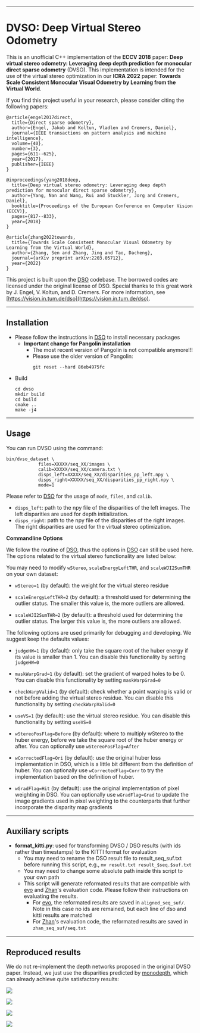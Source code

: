 
------
# DVSO: Deep Virtual Stereo Odometry 

This is an unofficial C++ implementation of the **ECCV 2018** paper: **Deep virtual stereo odometry: Leveraging deep depth prediction for monocular direct sparse odometry** (DVSO). This implementation is intended for the use of the virtual stereo optimization in our **ICRA 2022** paper: **Towards Scale Consistent Monocular Visual Odometry by Learning from the Virtual World**. 

If you find this project useful in your research, please consider citing the following papers:
```
@article{engel2017direct,
  title={Direct sparse odometry},
  author={Engel, Jakob and Koltun, Vladlen and Cremers, Daniel},
  journal={IEEE transactions on pattern analysis and machine intelligence},
  volume={40},
  number={3},
  pages={611--625},
  year={2017},
  publisher={IEEE}
}

@inproceedings{yang2018deep,
  title={Deep virtual stereo odometry: Leveraging deep depth prediction for monocular direct sparse odometry},
  author={Yang, Nan and Wang, Rui and Stuckler, Jorg and Cremers, Daniel},
  booktitle={Proceedings of the European Conference on Computer Vision (ECCV)},
  pages={817--833},
  year={2018}
}

@article{zhang2022towards,
  title={Towards Scale Consistent Monocular Visual Odometry by Learning from the Virtual World},
  author={Zhang, Sen and Zhang, Jing and Tao, Dacheng},
  journal={arXiv preprint arXiv:2203.05712},
  year={2022}
}
```


This project is built upon the [DSO](https://github.com/JakobEngel/dso) codebase. The borrowed codes are licensed under the original license of DSO. Special thanks to this great work by J. Engel, V. Koltun, and D. Cremers. For more information, see
[https://vision.in.tum.de/dso](https://vision.in.tum.de/dso).

---
## Installation

* Please follow the instructions in [DSO](https://github.com/JakobEngel/dso) to install necessary packages
    * **Important change for Pangolin installation**
        * The most recent version of Pangolin is not compatible anymore!!!
        * Please use the older version of Pangolin: 
            ```
            git reset --hard 86eb4975fc
            ```
* Build 
    ```
    cd dvso
    mkdir build
    cd build
    cmake ..
    make -j4
    ```

------
## Usage
You can run DVSO using the command:
```
bin/dvso_dataset \
			files=XXXXX/seq_XX/images \
            calib=XXXXX/seq_XX/camera.txt \
            disps_left=XXXXX/seq_XX/disparities_pp_left.npy \
            disps_right=XXXXX/seq_XX/disparities_pp_right.npy \
            mode=1
```
Please refer to [DSO](https://github.com/JakobEngel/dso) for the usage of ```mode```, ```files```, and ```calib```.

* ```disps_left```: path to the npy file of the disparities of the left images. The left disparities are used for depth initialization.
* ```disps_right```: path to the npy file of the disparities of the right images. The right disparities are used for the virtual stereo optimization.



**Commandline Options**

We follow the routine of [DSO](https://github.com/JakobEngel/dso), thus the options in [DSO](https://github.com/JakobEngel/dso) can still be used here. The options related to the virtual stereo functionality are listed below:

You may need to modify ```wStereo```, ```scaleEnergyLeftTHR```, and ```scaleWJI2SumTHR ``` on your own dataset:
* ```wStereo=1``` (by default): the weight for the virtual stereo residue

* ```scaleEnergyLeftTHR=2``` (by default): a threshold used for determining the outlier status. The smaller this value is, the more outliers are allowed. 

* ```scaleWJI2SumTHR=2``` (by default): a threshold used for determining the outlier status. The larger this value is, the more outliers are allowed. 

The following options are used primarily for debugging and developing. We suggest keep the defaults values:

* ```judgeHW=1``` (by default): only take the square root of the huber energy if its value is smaller than 1. You can disable this functionality by setting ```judgeHW=0```

* ```maskWarpGrad=1``` (by default): set the gradient of warped holes to be 0. You can disable this functionality by setting ```maskWarpGrad=0```

* ```checkWarpValid=1``` (by default): check whether a point warping is valid or not before adding the virtual stereo residue. You can disable this functionality by setting ```checkWarpValid=0```

* ```useVS=1``` (by default): use the virtual stereo residue. You can disable this functionality by setting ```useVS=0```

* ```wStereoPosFlag=Before``` (by default): where to multiply wStereo to the huber energy, before we take the square root of the huber energy or after. You can optionally use ```wStereoPosFlag=After```

* ```wCorrectedFlag=Ori``` (by default): use the original huber loss implementation in DSO, which is a little bit different from the definition of huber. You can optionally use ```wCorrectedFlag=Corr``` to try the implementation based on the definition of huber. 

* ```wGradFlag=Hit``` (by default): use the original implementation of pixel weighting in DSO. You can optionally use ```wGradFlag=Grad``` to update the image gradients used in pixel weighting to the counterparts that further incorporate the disparity map gradients


------
## Auxiliary scripts
* **format_kitti.py**: used for transforming DVSO / DSO results (with ids rather than timestamps) to the KITTI format for evaluation
    * You may need to rename the DSO result file to result_seq_suf.txt before running this script, e.g., ```mv result.txt result_$seq.$suf.txt```
    * You may need to change some absolute path inside this script to your own path
    * This script will generate reformated results that are compatible with [evo](https://github.com/MichaelGrupp/evo) and [Zhan](https://github.com/Huangying-Zhan/kitti-odom-eval)'s evaluation code. Please follow their instructions on evaluating the results.
        * For [evo](https://github.com/MichaelGrupp/evo), the reformated results are saved in ```aligned_seq_suf/```. Note in this case no ids are remained, but each line of dso and kitti results are matched
        * For [Zhan](https://github.com/Huangying-Zhan/kitti-odom-eval)'s evaluation code, the reformated results are saved in ```zhan_seq_suf/seq.txt```


------
## Reproduced results

We do not re-implement the depth networks proposed in the original DVSO paper. Instead, we just use the disparities predicted by [monodepth](https://github.com/mrharicot/monodepth), which can already achieve quite satisfactory results:

![](assets/result-1.png)

![](assets/result-2.png)

![](assets/result-3.png)

![](assets/result-4.png)
